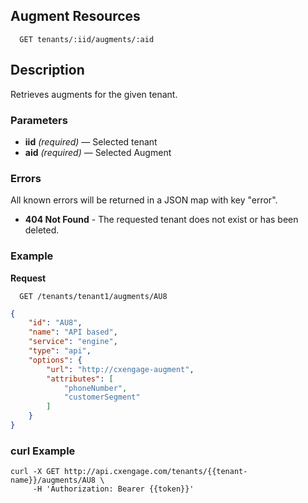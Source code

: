 ## Augment Resources

```
  GET tenants/:iid/augments/:aid
```

## Description

Retrieves augments for the given tenant.


### Parameters

- **iid** _(required)_ — Selected tenant
- **aid** _(required)_ — Selected Augment

### Errors

All known errors will be returned in a JSON map with key "error".

- **404 Not Found** - The requested tenant does not exist or has been deleted.

### Example

**Request**

```
  GET /tenants/tenant1/augments/AU8
```

```json
{
    "id": "AU8",
    "name": "API based",
    "service": "engine",
    "type": "api",
    "options": {
        "url": "http://cxengage-augment",
        "attributes": [
            "phoneNumber",
            "customerSegment"
        ]
    }
}
```
 
### curl Example

```
curl -X GET http://api.cxengage.com/tenants/{{tenant-name}}/augments/AU8 \
     -H 'Authorization: Bearer {{token}}'

```
